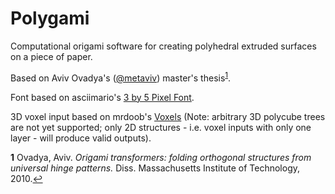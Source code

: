 # Polygami
Computational origami software for creating polyhedral extruded surfaces on a piece of paper.

Based on Aviv Ovadya's ([@metaviv](https://twitter.com/metaviv)) master's thesis<sup id="a1">[1](#f1)</sup>.

Font based on asciimario's [3 by 5 Pixel Font](https://fontstruct.com/fontstructions/show/716744/3_by_5_pixel_font~).

3D voxel input based on mrdoob's [Voxels](http://mrdoob.com/projects/voxels) (Note: arbitrary 3D polycube trees are not yet supported; only 2D structures - i.e. voxel inputs with only one layer - will produce valid outputs).

<b id="f1">1</b> Ovadya, Aviv. _Origami transformers: folding orthogonal structures from universal hinge patterns._ Diss. Massachusetts Institute of Technology, 2010.[↩](#a1)
